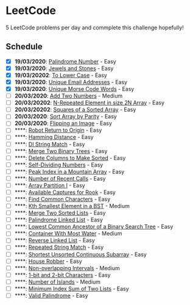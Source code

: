 # LeetCode
5 LeetCode problems per day and commplete this challenge hopefully! 

## Schedule
- [x] **19/03/2020**: [Palindrome Number](https://leetcode.com/problems/palindrome-number/) - Easy
- [x] **19/03/2020**: [Jewels and Stones](https://leetcode.com/problems/jewels-and-stones/) - Easy
- [x] **19/03/20202**: [To Lower Case](https://leetcode.com/problems/to-lower-case/) - Easy
- [x] **19/03/2020**: [Unique Email Addresses](https://leetcode.com/problems/unique-email-addresses/) - Easy
- [x] **19/03/2020**: [Unique Morse Code Words](https://leetcode.com/problems/unique-morse-code-words/) - Easy
- [ ] **20/03/2020**: [Add Two Numbers](https://leetcode.com/problems/add-two-numbers/) - Medium
- [ ] **20/03/20202**: [N-Repeated Element in size 2N Array](https://leetcode.com/problems/n-repeated-element-in-size-2n-array/) - Easy
- [ ] **20/03/20202**: [Squares of a Sorted Array](https://leetcode.com/problems/squares-of-a-sorted-array/) - Easy
- [ ] **20/03/2020**: [Sort Array by Parity](https://leetcode.com/problems/sort-array-by-parity/) - Easy
- [ ] **20/03/2020**: [Flipping an Image](https://leetcode.com/problems/flipping-an-image/) - Easy
- [ ] ****: [Robot Return to Origin](https://leetcode.com/problems/robot-return-to-origin/) - Easy
- [ ] ****: [Hamming Distance](https://leetcode.com/problems/hamming-distance) - Easy
- [ ] ****: [DI String Match](https://leetcode.com/problems/di-string-match) - Easy
- [ ] ****: [Merge Two Binary Trees](https://leetcode.com/problems/merge-two-binary-trees) - Easy
- [ ] ****: [Delete Columns to Make Sorted](https://leetcode.com/problems/delete-columns-to-make-sorted) - Easy
- [ ] ****: [Self-Dividing Numbers](https://leetcode.com/problems/self-dividing-numbers) - Easy
- [ ] ****: [Peak Index in a Mountain Array](https://leetcode.com/problems/peak-index-in-a-mountain-array) - Easy
- [ ] ****: [Number of Recent Calls](https://leetcode.com/problems/number-of-recent-calls) - Easy
- [ ] ****: [Array Partition I](https://leetcode.com/problems/array-partition-i) - Easy
- [ ] ****: [Available Captures for Rook](https://leetcode.com/problems/available-captures-for-rook) - Easy
- [ ] ****: [Find Common Characters](https://leetcode.com/problems/find-common-characters) - Easy
- [ ] ****: [Kth Smallest Element in a BST](https://leetcode.com/problems/kth-smallest-element-in-a-bst/) - Medium
- [ ] ****: [Merge Two Sorted Lists](https://leetcode.com/problems/merge-two-sorted-lists/) - Easy
- [ ] ****: [Palindrome Linked List](https://leetcode.com/problems/palindrome-linked-list/) - Easy
- [ ] ****: [Lowest Common Ancestor of a Binary Search Tree](https://leetcode.com/problems/lowest-common-ancestor-of-a-binary-search-tree/) - Easy
- [ ] ****: [Container With Most Water](https://leetcode.com/problems/container-with-most-water/) - Medium
- [ ] ****: [Reverse Linked List](https://leetcode.com/problems/reverse-linked-list/) - Easy
- [ ] ****: [Repeated String Match](https://leetcode.com/problems/repeated-string-match/) - Easy
- [ ] ****: [Shortest Unsorted Continuous Subarray](https://leetcode.com/problems/shortest-unsorted-continuous-subarray/) - Easy
- [ ] ****: [House Robber](https://leetcode.com/problems/house-robber/) - Easy
- [ ] ****: [Non-overlapping Intervals](https://leetcode.com/problems/non-overlapping-intervals/) - Medium
- [ ] ****: [1-bit and 2-bit Characters](https://leetcode.com/problems/1-bit-and-2-bit-characters/) - Easy
- [ ] ****: [Number of Islands](https://leetcode.com/problems/number-of-islands/) - Medium
- [ ] ****: [Minimum Index Sum of Two Lists](https://leetcode.com/problems/minimum-index-sum-of-two-lists/) - Easy
- [ ] ****: [Valid Palindrome](https://leetcode.com/problems/valid-palindrome/) - Easy

